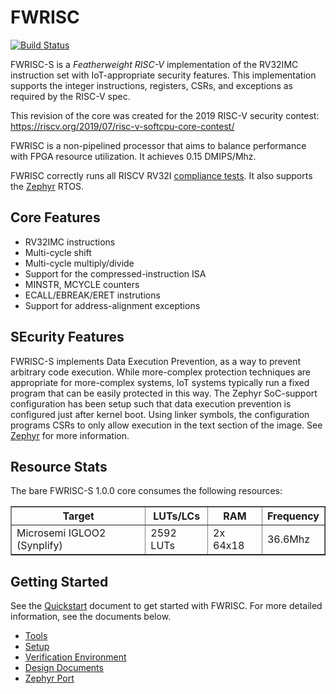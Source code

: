 # FWRISC

[![Build Status](https://dev.azure.com/mballance/mballance/_apis/build/status/mballance.fwrisc?branchName=master)](https://dev.azure.com/mballance/mballance/_build/latest?definitionId=8&branchName=master)


FWRISC-S is a _Featherweight RISC-V_ implementation of the RV32IMC instruction set with
IoT-appropriate security features. This implementation supports the integer instructions,
registers, CSRs, and exceptions as required by the RISC-V spec.

This revision of the core was created for the 2019 RISC-V security contest:
https://riscv.org/2019/07/risc-v-softcpu-core-contest/

FWRISC is a non-pipelined processor that aims to balance performance with FPGA resource utilization. 
It achieves 0.15 DMIPS/Mhz.

FWRISC correctly runs all RISCV RV32I [compliance tests](https://github.com/riscv/riscv-compliance).
It also supports the [Zephyr](https://www.zephyrproject.org/) RTOS.

## Core Features

- RV32IMC instructions
- Multi-cycle shift
- Multi-cycle multiply/divide
- Support for the compressed-instruction ISA
- MINSTR, MCYCLE counters
- ECALL/EBREAK/ERET instrutions
- Support for address-alignment exceptions

## SEcurity Features
FWRISC-S implements Data Execution Prevention, as a way to prevent arbitrary code
execution. While more-complex protection techniques are appropriate for more-complex
systems, IoT systems typically run a fixed program that can be easily protected in
this way. 
The Zephyr SoC-support configuration has been setup such that data execution prevention
is configured just after kernel boot. Using linker symbols, the configuration
programs CSRs to only allow execution in the text section of the image. See 
[Zephyr](doc/fwrisc_zephyr.md) for more information.

## Resource Stats
The bare FWRISC-S 1.0.0 core consumes the following resources:

<table border="1">
<tr>
<th>Target</th><th>LUTs/LCs</th><th>RAM</th><th>Frequency</th>
</tr>
<tr><td>Microsemi IGLOO2 (Synplify)</td><td>2592 LUTs</td><td>2x 64x18</td><td>36.6Mhz</td></tr>
</table>

## Getting Started

See the [Quickstart](doc/fwrisc_quickstart.md) document to get started with FWRISC. For more 
detailed information, see the documents below.

- [Tools](doc/fwrisc_tools.md)
- [Setup](doc/fwrisc_setup.md)
- [Verification Environment](doc/fwrisc_verification.md)
- [Design Documents](doc/fwrisc_design.md)
- [Zephyr Port](doc/fwrisc_zephyr.md)



